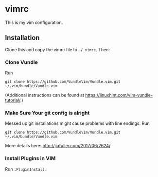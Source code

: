 # vimrc
This is my vim configuration.
## Installation
Clone this and copy the vimrc file to `~/.vimrc`. Then:
### Clone Vundle
Run
```
git clone https://github.com/VundleVim/Vundle.vim.git ~/.vim/bundle/Vundle.vim
```
(Additional instructions can be found at https://linuxhint.com/vim-vundle-tutorial/.)
### Make Sure Your git config is alright
Messed up git installations might cause problems with line endings. Run 
```
git clone https://github.com/VundleVim/Vundle.vim.git ~/.vim/bundle/Vundle.vim
```
More details here: http://jjafuller.com/2017/06/2624/.
### Install Plugins in VIM
Run `:PluginInstall`. 
